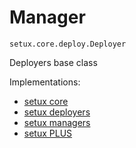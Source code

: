 # Manager
`setux.core.deploy.Deployer`

Deployers base class

Implementations:  
 * [setux core]  
 * [setux deployers]  
 * [setux managers]  
 * [setux PLUS]  


[Setux]: https://setux.readthedocs.io/en/latest
[setux deployers]: https://setux-deployers.readthedocs.io/en/latest
[setux core]: https://setux-core.readthedocs.io/en/latest
[setux logger]: https://setux-logger.readthedocs.io/en/latest
[setux modules]: https://setux-modules.readthedocs.io/en/latest
[setux mappings]: https://setux-mappings.readthedocs.io/en/latest
[setux managers]: https://setux-managers.readthedocs.io/en/latest
[setux targets]: https://setux-targets.readthedocs.io/en/latest
[setux distros]: https://setux-distros.readthedocs.io/en/latest
[setux REPL]: https://setux-repl.readthedocs.io/en/latest
[setux PLUS]: https://setux-plus.readthedocs.io/en/latest
